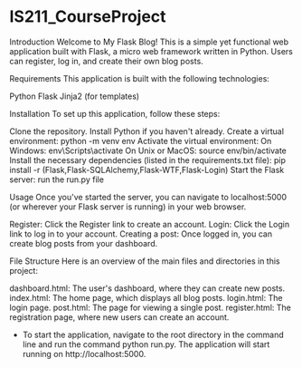 # IS211_CourseProject
Introduction
Welcome to My Flask Blog! This is a simple yet functional web application built with Flask, a micro web framework written in Python. Users can register, log in, and create their own blog posts.

Requirements
This application is built with the following technologies:

Python 
Flask
Jinja2 (for templates)

Installation
To set up this application, follow these steps:

Clone the repository.
Install Python if you haven't already.
Create a virtual environment: python -m venv env
Activate the virtual environment:
On Windows: env\Scripts\activate
On Unix or MacOS: source env/bin/activate
Install the necessary dependencies (listed in the requirements.txt file): pip install -r (Flask,Flask-SQLAlchemy,Flask-WTF,Flask-Login)
Start the Flask server: run the run.py file

Usage
Once you've started the server, you can navigate to localhost:5000 (or wherever your Flask server is running) in your web browser.

Register: Click the Register link to create an account.
Login: Click the Login link to log in to your account.
Creating a post: Once logged in, you can create blog posts from your dashboard.

File Structure
Here is an overview of the main files and directories in this project:

dashboard.html: The user's dashboard, where they can create new posts.
index.html: The home page, which displays all blog posts.
login.html: The login page.
post.html: The page for viewing a single post.
register.html: The registration page, where new users can create an account.

* To start the application, navigate to the root directory in the command line and run the command python run.py. The application will start running on http://localhost:5000.
